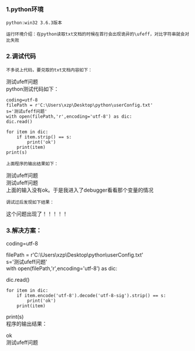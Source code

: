### 1.python环境

    python:win32 3.6.3版本

```
运行环境介绍：在python读取txt文档的时候在首行会出现诡异的\ufeff，对比字符串就会对比失败
```

### 2.调试代码

    不多说上代码，要兑取的txt文档内容如下：

测试ufeff问题  
    python测试代码如下：

```
coding=utf-8
filePath = r'C:\Users\xzp\Desktop\python\userConfig.txt'
s='测试ufeff问题'
with open(filePath,'r',encoding='utf-8') as dic:
dic.read()

for item in dic:
    if item.strip() == s:
        print('ok')
    print(item)
print(s)
```

  
    上面程序的输出结果如下：  
测试ufeff问题  
测试ufeff问题  
    上面的输入没有ok。于是我进入了debugger看看那个变量的情况

```
调试过后发现如下结果：
```

这个问题出现了！！！！！

### 3.解决方案：

coding=utf-8

filePath = r'C:\Users\xzp\Desktop\python\userConfig.txt'  
s='测试ufeff问题'  
with open\(filePath,'r',encoding='utf-8'\) as dic:

dic.read\(\)

```
for item in dic:
    if item.encode('utf-8').decode('utf-8-sig').strip() == s:
        print('ok')
    print(item)
```

print\(s\)  
程序的输出结果：

ok  
﻿测试ufeff问题

